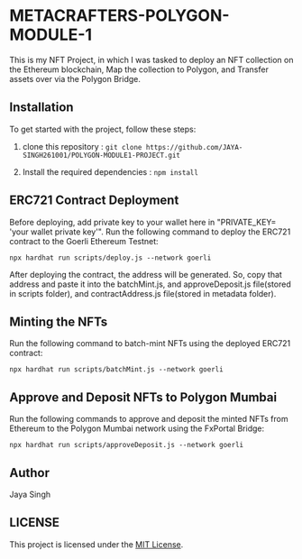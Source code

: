 # METACRAFTERS-POLYGON-MODULE-1

This is my NFT Project, in which I was tasked to deploy an NFT collection on the Ethereum blockchain, Map the collection to Polygon, and Transfer assets over via the Polygon Bridge.

## Installation
To get started with the project, follow these steps:

1. clone this repository :
    `git clone https://github.com/JAYA-SINGH261001/POLYGON-MODULE1-PROJECT.git`
   
2. Install the required dependencies :
     `npm install`

## ERC721 Contract Deployment
Before deploying, add private key to your wallet here in "PRIVATE_KEY= 'your wallet private key'". 
Run the following command to deploy the ERC721 contract to the Goerli Ethereum Testnet:

`npx hardhat run scripts/deploy.js --network goerli`


After deploying the contract, the address will be generated. So, copy that address and paste it into the batchMint.js, and approveDeposit.js file(stored in scripts folder), and contractAddress.js file(stored in metadata folder).

## Minting the NFTs
Run the following command to batch-mint NFTs using the deployed ERC721 contract:

`npx hardhat run scripts/batchMint.js --network goerli`

## Approve and Deposit NFTs to Polygon Mumbai
Run the following commands to approve and deposit the minted NFTs from Ethereum to the Polygon Mumbai network using the FxPortal Bridge:

`npx hardhat run scripts/approveDeposit.js --network goerli`
## Author 
Jaya Singh

## LICENSE
This project is licensed under the [MIT License](LICENSE).
